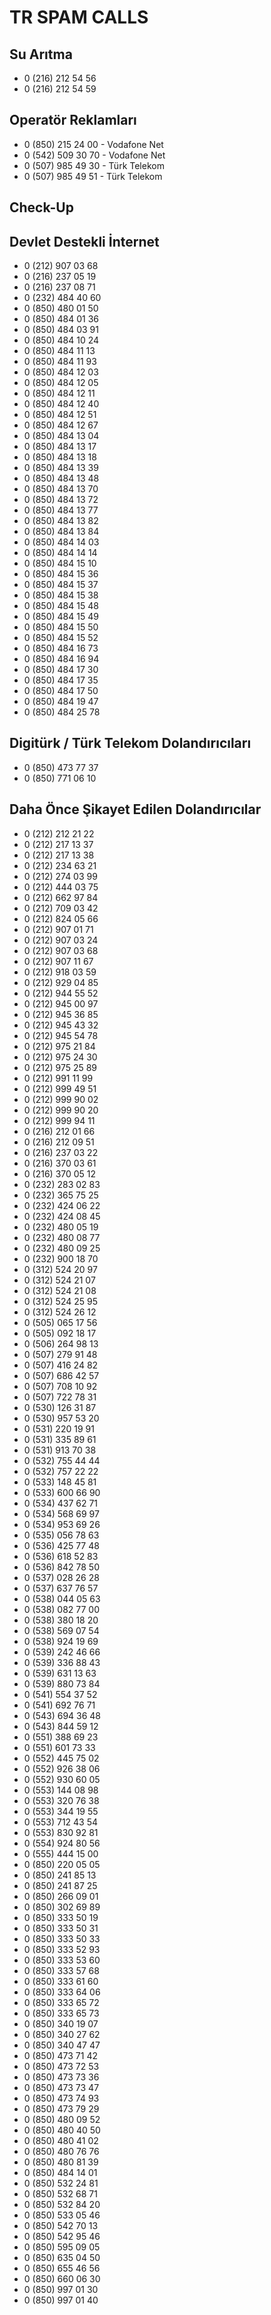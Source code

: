 # TR SPAM CALLS

## Su Arıtma

- 0 (216) 212 54 56
- 0 (216) 212 54 59

## Operatör Reklamları

- 0 (850) 215 24 00 - Vodafone Net
- 0 (542) 509 30 70 - Vodafone Net
- 0 (507) 985 49 30 - Türk Telekom
- 0 (507) 985 49 51 - Türk Telekom

## Check-Up

## Devlet Destekli İnternet

- 0 (212) 907 03 68
- 0 (216) 237 05 19
- 0 (216) 237 08 71
- 0 (232) 484 40 60
- 0 (850) 480 01 50
- 0 (850) 484 01 36
- 0 (850) 484 03 91
- 0 (850) 484 10 24
- 0 (850) 484 11 13
- 0 (850) 484 11 93
- 0 (850) 484 12 03
- 0 (850) 484 12 05
- 0 (850) 484 12 11
- 0 (850) 484 12 40
- 0 (850) 484 12 51
- 0 (850) 484 12 67
- 0 (850) 484 13 04
- 0 (850) 484 13 17
- 0 (850) 484 13 18
- 0 (850) 484 13 39
- 0 (850) 484 13 48
- 0 (850) 484 13 70
- 0 (850) 484 13 72
- 0 (850) 484 13 77
- 0 (850) 484 13 82
- 0 (850) 484 13 84
- 0 (850) 484 14 03
- 0 (850) 484 14 14
- 0 (850) 484 15 10
- 0 (850) 484 15 36
- 0 (850) 484 15 37
- 0 (850) 484 15 38
- 0 (850) 484 15 48
- 0 (850) 484 15 49
- 0 (850) 484 15 50
- 0 (850) 484 15 52
- 0 (850) 484 16 73
- 0 (850) 484 16 94
- 0 (850) 484 17 30
- 0 (850) 484 17 35
- 0 (850) 484 17 50
- 0 (850) 484 19 47
- 0 (850) 484 25 78

## Digitürk / Türk Telekom Dolandırıcıları

-  0 (850) 473 77 37
-  0 (850) 771 06 10

## Daha Önce Şikayet Edilen Dolandırıcılar

- 0 (212) 212 21 22
- 0 (212) 217 13 37
- 0 (212) 217 13 38
- 0 (212) 234 63 21
- 0 (212) 274 03 99
- 0 (212) 444 03 75
- 0 (212) 662 97 84
- 0 (212) 709 03 42
- 0 (212) 824 05 66
- 0 (212) 907 01 71
- 0 (212) 907 03 24
- 0 (212) 907 03 68
- 0 (212) 907 11 67
- 0 (212) 918 03 59
- 0 (212) 929 04 85
- 0 (212) 944 55 52
- 0 (212) 945 00 97
- 0 (212) 945 36 85
- 0 (212) 945 43 32
- 0 (212) 945 54 78
- 0 (212) 975 21 84
- 0 (212) 975 24 30
- 0 (212) 975 25 89
- 0 (212) 991 11 99
- 0 (212) 999 49 51
- 0 (212) 999 90 02
- 0 (212) 999 90 20
- 0 (212) 999 94 11
- 0 (216) 212 01 66
- 0 (216) 212 09 51
- 0 (216) 237 03 22
- 0 (216) 370 03 61
- 0 (216) 370 05 12
- 0 (232) 283 02 83
- 0 (232) 365 75 25
- 0 (232) 424 06 22
- 0 (232) 424 08 45
- 0 (232) 480 05 19
- 0 (232) 480 08 77
- 0 (232) 480 09 25
- 0 (232) 900 18 70
- 0 (312) 524 20 97
- 0 (312) 524 21 07
- 0 (312) 524 21 08
- 0 (312) 524 25 95
- 0 (312) 524 26 12
- 0 (505) 065 17 56
- 0 (505) 092 18 17
- 0 (506) 264 98 13
- 0 (507) 279 91 48
- 0 (507) 416 24 82
- 0 (507) 686 42 57
- 0 (507) 708 10 92
- 0 (507) 722 78 31
- 0 (530) 126 31 87
- 0 (530) 957 53 20
- 0 (531) 220 19 91
- 0 (531) 335 89 61
- 0 (531) 913 70 38
- 0 (532) 755 44 44
- 0 (532) 757 22 22
- 0 (533) 148 45 81
- 0 (533) 600 66 90
- 0 (534) 437 62 71
- 0 (534) 568 69 97
- 0 (534) 953 69 26
- 0 (535) 056 78 63
- 0 (536) 425 77 48
- 0 (536) 618 52 83
- 0 (536) 842 78 50
- 0 (537) 028 26 28
- 0 (537) 637 76 57
- 0 (538) 044 05 63
- 0 (538) 082 77 00
- 0 (538) 380 18 20
- 0 (538) 569 07 54
- 0 (538) 924 19 69
- 0 (539) 242 46 66
- 0 (539) 336 88 43
- 0 (539) 631 13 63
- 0 (539) 880 73 84
- 0 (541) 554 37 52
- 0 (541) 692 76 71
- 0 (543) 694 36 48
- 0 (543) 844 59 12
- 0 (551) 388 69 23
- 0 (551) 601 73 33
- 0 (552) 445 75 02
- 0 (552) 926 38 06
- 0 (552) 930 60 05
- 0 (553) 144 08 98
- 0 (553) 320 76 38
- 0 (553) 344 19 55
- 0 (553) 712 43 54
- 0 (553) 830 92 81
- 0 (554) 924 80 56
- 0 (555) 444 15 00
- 0 (850) 220 05 05
- 0 (850) 241 85 13
- 0 (850) 241 87 25
- 0 (850) 266 09 01
- 0 (850) 302 69 89
- 0 (850) 333 50 19
- 0 (850) 333 50 31
- 0 (850) 333 50 33
- 0 (850) 333 52 93
- 0 (850) 333 53 60
- 0 (850) 333 57 68
- 0 (850) 333 61 60
- 0 (850) 333 64 06
- 0 (850) 333 65 72
- 0 (850) 333 65 73
- 0 (850) 340 19 07
- 0 (850) 340 27 62
- 0 (850) 340 47 47
- 0 (850) 473 71 42
- 0 (850) 473 72 53
- 0 (850) 473 73 36
- 0 (850) 473 73 47
- 0 (850) 473 74 93
- 0 (850) 473 79 29
- 0 (850) 480 09 52
- 0 (850) 480 40 50
- 0 (850) 480 41 02
- 0 (850) 480 76 76
- 0 (850) 480 81 39
- 0 (850) 484 14 01
- 0 (850) 532 24 81
- 0 (850) 532 68 71
- 0 (850) 532 84 20
- 0 (850) 533 05 46
- 0 (850) 542 70 13
- 0 (850) 542 95 46
- 0 (850) 595 09 05
- 0 (850) 635 04 50
- 0 (850) 655 46 56
- 0 (850) 660 06 30
- 0 (850) 997 01 30
- 0 (850) 997 01 40
